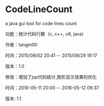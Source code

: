 # CodeLineCount
a java gui tool for code lines count

功能：统计代码行数（c, c++, c#, java）

作者：tangm00

时间：2015/08/02 20:41 -- 2015/08/29 19:17

版本：1.0

修改：增加了jsp代码统计,图形显示效果的优化

时间：2016-05-11 20:00 -- 2016-05-12 09:37

版本: 1.1

